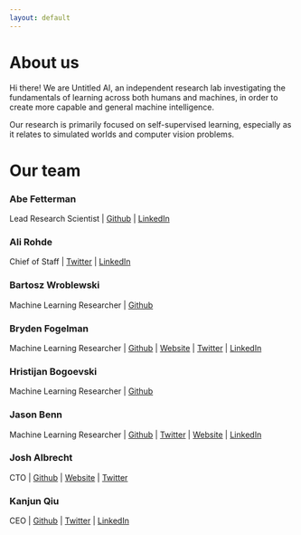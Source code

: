 ```yaml
---
layout: default
---
```


# About us
Hi there! We are Untitled AI, an independent research lab investigating the fundamentals of learning across both humans and machines, in order to create more capable and general machine intelligence.

Our research is primarily focused on self-supervised learning, especially as it relates to simulated worlds and computer vision problems. 

# Our team
### **Abe Fetterman**
Lead Research Scientist | [Github](https://github.com/abefetterman) | [LinkedIn](https://www.linkedin.com/in/abe-fetterman-85b57252/)

### **Ali Rohde**
Chief of Staff | [Twitter](https://twitter.com/RohdeAli) | [LinkedIn](https://www.linkedin.com/in/ali-rohde-90719970/)

### **Bartosz Wroblewski**
Machine Learning Researcher | [Github](https://github.com/bawr)

### **Bryden Fogelman**
Machine Learning Researcher | [Github](https://github.com/brydenfogelman) | [Website](https://www.brydenfogelman.com/) | [Twitter](https://twitter.com/BrydenFogelman) | [LinkedIn](https://www.linkedin.com/in/brydenfogelman/)

### **Hristijan Bogoevski**
Machine Learning Researcher | [Github](https://github.com/birbbit)

### **Jason Benn**
Machine Learning Researcher | [Github](https://github.com/JasonBenn) | [Twitter](https://twitter.com/jasoncbenn?lang=en) | [Website](https://jasonbenn.com/) | [LinkedIn](https://www.linkedin.com/in/bennjason/)

### **Josh Albrecht**
CTO | [Github](https://github.com/joshalbrecht) | [Website](http://joshalbrecht.com/) | [Twitter](https://twitter.com/joshalbrecht)

### **Kanjun Qiu**
CEO | [Github](https://github.com/kanjun) | [Twitter](https://twitter.com/kanjun) | [LinkedIn](https://www.linkedin.com/in/kanjun/)